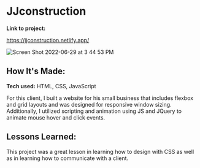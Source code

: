 # 



# JJconstruction



**Link to project:** 


https://jjconstruction.netlify.app/

![Screen Shot 2022-06-29 at 3 44 53 PM](https://user-images.githubusercontent.com/62025065/176527082-a327df46-77ef-4a72-b08b-c409b4a1e6ef.png)


## How It's Made:

**Tech used:** HTML, CSS, JavaScript

 For this client, I built a website for his small business that includes flexbox and grid layouts and was designed for responsive window sizing. Additionally, I utilized scripting and animation using JS and JQuery to animate mouse hover and click
events.



## Lessons Learned:

This project was a great lesson in learning how to design with CSS as well as in learning how to communicate with a client.
